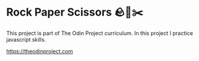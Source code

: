 # Rock Paper Scissors 🪨📄✂️

This project is part of The Odin Project curriculum. In this project I practice javascript skills.

https://theodinproject.com

